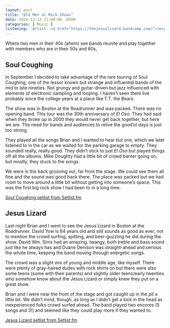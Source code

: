 ```yaml
---
layout: post
title: "Old Men at Rock Shows"
date: 2024-12-13 21:00:00 -0500
categories: [ Music ]
listening: 'Artist: <a href="https://thejesuslizard.bandcamp.com/">Jesus Lizard</a>; Album: Rack'
---
```


Where two men in their 40s (ahem) see bands reunite and play together with members who are in their 50s and 60s,

## Soul Coughing

In September I decided to take advantage of the rare touring of Soul Coughing, one of the lessor known but strange and influential bands of the mid to late nineties. Not grungy and guitar-driven but jazz influenced with elements of electronic sampling and looping. I haven’t seen them live probably since the college years at a place like T.T. the Bears.

The show was in Boston at the Roadrunner and was packed. There was no opening band. This tour was the 30th anniversary of _El Oso_. They had said when they broke up in 2000 they would never get back together, but here we are. The need for bands and audiences to relive the good’ol days is just too strong.

They played all the songs Brian and I wanted to hear but one, which we later listened to in the car as we waited for the parking garage to empty. They sounded really, really good. They didn’t stick to just _El Oso_ but played things off all the albums. Mike Doughty had a little bit of crowd banter going on, but mostly, they stuck to the songs.

We were in the back grooving out, far from the stage. We could see them all fine and the sound was good back there. The place was packed but we had room to move around a little bit without getting into someone’s space. This was the first big rock show I had been to in a long time.

[Soul Coughing setlist from Setlist.fm](https://www.setlist.fm/setlist/soul-coughing/2024/roadrunner-boston-ma-35761f3.html)


## Jesus Lizard

Last night Brian and I went to see the Jesus Lizard in Boston at the Roadrunner. David Yow is 64 years old and still sounds as good as ever, not to mention the crowd surfing, spitting, and beer-guzzling he did during the show. David Wm. Sims had an amazing, twangy, both treble and bass sound just like he always has and Duane Denison was straight-ahead and serious the whole time, keeping the band moving through energetic songs.

The crowd was a slight mix of young and middle age, like myself. There were plenty of gray-haired dudes with rock shirts on but there were also some teens (some with their parents) and slightly older teens/early twenties who somehow know about the Jesus Lizard or simply knew they put on a great show.

Brian and I were near the front of the stage and got caught up in the pit a little bit. We didn’t mind, though, as long as I didn’t get a kick in the head as inexperienced folks crowd surfed ahead. The band played two encores (5 songs and 3!) and seemed like they could play more if they wanted to.

[Jesus Lizard setlist from Setlist.fm](https://www.setlist.fm/setlist/the-jesus-lizard/2024/roadrunner-boston-ma-5b5607ec.html)